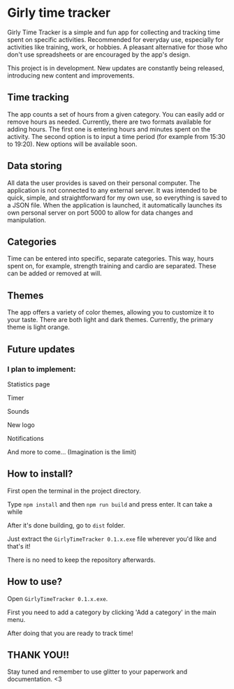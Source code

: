 # Girly time tracker

Girly Time Tracker is a simple and fun app for collecting and tracking time spent on specific activities. Recommended for everyday use, especially for activities like training, work, or hobbies. A pleasant alternative for those who don't use spreadsheets or are encouraged by the app's design.

This project is in development. New updates are constantly being released, introducing new content and improvements.

## Time tracking

The app counts a set of hours from a given category. You can easily add or remove hours as needed. Currently, there are two formats available for adding hours. The first one is entering hours and minutes spent on the activity. The second option is to input a time period (for example from 15:30 to 19:20). New options will be available soon.

## Data storing

All data the user provides is saved on their personal computer. The application is not connected to any external server. It was intended to be quick, simple, and straightforward for my own use, so everything is saved to a JSON file. When the application is launched, it automatically launches its own personal server on port 5000 to allow for data changes and manipulation.

## Categories

Time can be entered into specific, separate categories. This way, hours spent on, for example, strength training and cardio are separated. These can be added or removed at will.

## Themes

The app offers a variety of color themes, allowing you to customize it to your taste. There are both light and dark themes. Currently, the primary theme is light orange.


## Future updates

### I plan to implement:

Statistics page

Timer

Sounds

New logo

Notifications

And more to come... (Imagination is the limit)


## How to install?

First open the terminal in the project directory.

Type `npm install` and then `npm run build` and press enter. It can take a while

After it's done building, go to `dist` folder.

Just extract the `GirlyTimeTracker 0.1.x.exe` file wherever you'd like and that's it!

There is no need to keep the repository afterwards.

## How to use?

Open `GirlyTimeTracker 0.1.x.exe`.

First you need to add a category by clicking 'Add a category' in the main menu.

After doing that you are ready to track time!

## THANK YOU!!

Stay tuned and remember to use glitter to your paperwork and documentation. <3